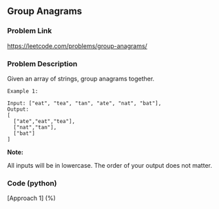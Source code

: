 ## Group Anagrams

### Problem Link

https://leetcode.com/problems/group-anagrams/

### Problem Description 

Given an array of strings, group anagrams together.

```
Example 1:

Input: ["eat", "tea", "tan", "ate", "nat", "bat"],
Output:
[
  ["ate","eat","tea"],
  ["nat","tan"],
  ["bat"]
]

```

**Note:**

All inputs will be in lowercase.
The order of your output does not matter.

### Code (python)

[Approach 1] (%)

```python

```